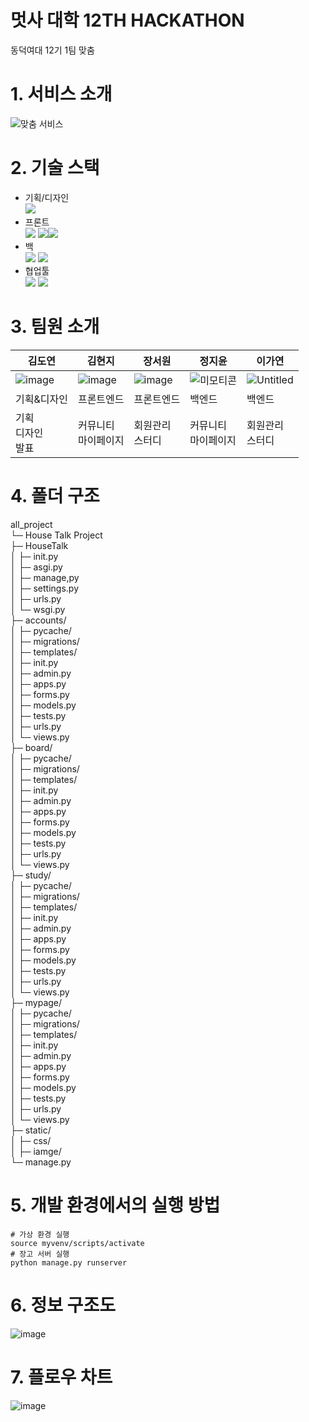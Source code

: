 # 멋사 대학 12TH HACKATHON 
동덕여대 12기 1팀 맞춤




# 1. 서비스 소개
![맞춤 서비스](https://github.com/user-attachments/assets/a8c5818b-ef3c-4ed9-991a-bee728f84245)





# 2. 기술 스택
- 기획/디자인<br/><img src="https://img.shields.io/badge/figma-F24E1E?style=for-the-badge&logo=figma&logoColor=white">
- 프론트<br/><img src="https://img.shields.io/badge/html5-E34F26?style=for-the-badge&logo=html5&logoColor=white">
<img src="https://img.shields.io/badge/css-1572B6?style=for-the-badge&logo=css3&logoColor=white"><img src="https://img.shields.io/badge/javascript-F7DF1E?style=for-the-badge&logo=javascript&logoColor=black"> 
- 백<br/><img src="https://img.shields.io/badge/python-3776AB?style=for-the-badge&logo=python&logoColor=white"> <img src="https://img.shields.io/badge/django-092E20?style=for-the-badge&logo=django&logoColor=white">
- 협업툴<br/><img src="https://img.shields.io/badge/github-181717?style=for-the-badge&logo=github&logoColor=white"> <img src="https://img.shields.io/badge/notion-000000?style=for-the-badge&logo=notion&logoColor=white">




# 3. 팀원 소개
|김도연|김현지|장서원|정지윤|이가연|
|------|-----|------|------|------|
|![image](https://github.com/2024-HERETHON/2024-Herethon-3/assets/111862541/b138ef14-9e15-40ea-8796-9beb2c55252d)|![image](https://github.com/2024-HERETHON/2024-Herethon-3/assets/111862541/2210a672-7604-4d31-a99d-1ef6b5e0b1b2)|![image](https://github.com/2024-HERETHON/2024-Herethon-3/assets/111862541/32563c23-fa22-4539-9484-2c9c149acfdc)|![미모티콘](https://github.com/2024-HERETHON/2024-Herethon-3/assets/111862541/173da629-1b6d-407f-a974-c43ab8844e34)|![Untitled](https://github.com/2024-HERETHON/2024-Herethon-3/assets/111862541/5e8e97c3-a711-48fa-b3a4-8a33c0969143)|
|기획&디자인|프론트엔드|프론트엔드|백엔드|백엔드|
|기획<br/>디자인<br/>발표|커뮤니티<br/>마이페이지|회원관리<br/>스터디|커뮤니티<br/>마이페이지|회원관리<br/>스터디|




# 4. 폴더 구조
all_project<br/>
└─ House Talk Project<br/>
├─ HouseTalk<br/>
│  ├─ init.py<br/>
│  ├─ asgi.py<br/>
│  ├─ manage,py<br/>
│  ├─ settings.py<br/>
│  ├─ urls.py<br/>
│  └─ wsgi.py<br/>
├─ accounts/<br/>
│  ├─ pycache/<br/>
│  ├─ migrations/<br/>
│  ├─ templates/<br/>
│  ├─ init.py<br/>
│  ├─ admin.py<br/>
│  ├─ apps.py<br/>
│  ├─ forms.py<br/>
│  ├─ models.py<br/>
│  ├─ tests.py<br/>
│  ├─ urls.py<br/>
│  └─ views.py<br/>
├─ board/<br/>
│  ├─ pycache/<br/>
│  ├─ migrations/<br/>
│  ├─ templates/<br/>
│  ├─ init.py<br/>
│  ├─ admin.py<br/>
│  ├─ apps.py<br/>
│  ├─ forms.py<br/>
│  ├─ models.py<br/>
│  ├─ tests.py<br/>
│  ├─ urls.py<br/>
│  └─ views.py<br/>
├─ study/<br/>
│  ├─ pycache/<br/>
│  ├─ migrations/<br/>
│  ├─ templates/<br/>
│  ├─ init.py<br/>
│  ├─ admin.py<br/>
│  ├─ apps.py<br/>
│  ├─ forms.py<br/>
│  ├─ models.py<br/>
│  ├─ tests.py<br/>
│  ├─ urls.py<br/>
│  └─ views.py<br/>
├─ mypage/<br/>
│  ├─ pycache/<br/>
│  ├─ migrations/<br/>
│  ├─ templates/<br/>
│  ├─ init.py<br/>
│  ├─ admin.py<br/>
│  ├─ apps.py<br/>
│  ├─ forms.py<br/>
│  ├─ models.py<br/>
│  ├─ tests.py<br/>
│  ├─ urls.py<br/>
│  └─ views.py<br/>
├─ static/<br/>
│  ├─ css/<br/>
│  ├─ iamge/<br/> 
└─ manage.py<br/>




# 5. 개발 환경에서의 실행 방법
```
# 가상 환경 실행
source myvenv/scripts/activate
# 장고 서버 실행
python manage.py runserver
```




# 6. 정보 구조도
![image](https://github.com/2024-HERETHON/2024-Herethon-3/assets/111862541/c22bc1fe-adbb-410a-86b7-b53e4778c622)


# 7. 플로우 차트
![image](https://github.com/2024-HERETHON/2024-Herethon-3/assets/111862541/d1a55c71-dc9c-4a21-801e-f7438aee7222)


